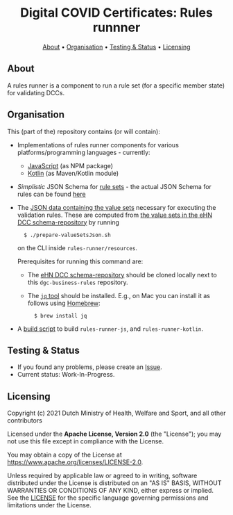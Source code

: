<h1 align="center">
 Digital COVID Certificates: Rules runnner
</h1>

<p align="center">
    <a href="#about">About</a> •
    <a href="#organisation">Organisation</a> •
    <a href="#testing--status">Testing & Status</a> •
    <a href="#licensing">Licensing</a>
</p>


## About

A rules runner is a component to run a rule set (for a specific member state) for validating DCCs.


## Organisation

This (part of the) repository contains (or will contain):

* Implementations of rules runner components for various platforms/programming languages - currently:

  * [JavaScript](./javascript/rules-runner-js) (as NPM package)
  * [Kotlin](./rules-runner-kotlin) (as Maven/Kotlin module)

* _Simplistic_ JSON Schema for [rule sets](./resources/schemas/RuleSet.json) - the actual JSON Schema for rules can be found [here](https://github.com/eu-digital-green-certificates/dgc-gateway/blob/feat/validation-rules/src/main/resources/validation-rule.schema.json)

* The [JSON data containing the value sets](./resources/valueSets.json) necessary for executing the validation rules.
    These are computed from [the value sets in the eHN DCC schema-repository](https://github.com/ehn-dcc-development/ehn-dcc-valuesets) by running

        $ ./prepare-valueSetsJson.sh

    on the CLI inside `rules-runner/resources`.

    Prerequisites for running this command are:

    * The [eHN DCC schema-repository](https://github.com/ehn-dcc-development/ehn-dcc-schema) should be cloned locally next to this `dgc-business-rules` repository.
    * The [`jq` tool](https://stedolan.github.io/jq/) should be installed.
        E.g., on Mac you can install it as follows using [Homebrew](https://brew.sh/):

            $ brew install jq

* A [build script](./build.sh) to build `rules-runner-js`, and `rules-runner-kotlin`.


## Testing & Status

- If you found any problems, please create an [Issue](/../../issues).
- Current status: Work-In-Progress.


## Licensing

Copyright (c) 2021 Dutch Ministry of Health, Welfare and Sport, and all other contributors

Licensed under the **Apache License, Version 2.0** (the "License"); you may not use this file except in compliance with the License.

You may obtain a copy of the License at https://www.apache.org/licenses/LICENSE-2.0.

Unless required by applicable law or agreed to in writing, software distributed under the License is distributed on an "AS IS"
BASIS, WITHOUT WARRANTIES OR CONDITIONS OF ANY KIND, either express or implied. See the [LICENSE](./LICENSE) for the specific
language governing permissions and limitations under the License.

